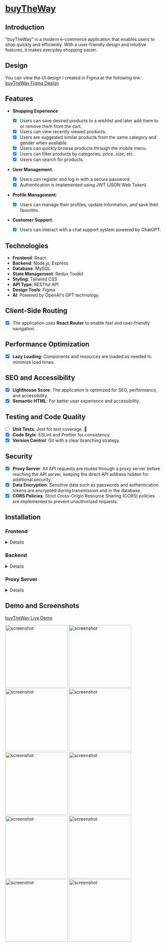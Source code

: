 # [buyTheWay](https://btw.barisbalci.de)

## Introduction

"buyTheWay" is a modern e-commerce application that enables users to shop quickly and efficiently. With a user-friendly design and intuitive features, it makes everyday shopping easier.

## Design

You can view the UI design I created in Figma at the following link: [buyTheWay Figma Design](https://barisbalci.de/buyTheWay-UI.pdf)

## Features

- **Shopping Experience**

  - [x] Users can save desired products to a wishlist and later add them to or remove them from the cart.
  - [x] Users can view recently viewed products.
  - [x] Users are suggested similar products from the same category and gender when available.
  - [x] Users can quickly browse products through the mobile menu.
  - [x] Users can filter products by categories, price, size, etc.
  - [x] Users can search for products.

- **User Management**:

  - [x] Users can register and log in with a secure password.
  - [x] Authentication is implemented using JWT (JSON Web Token).

- **Profile Management**:

  - [x] Users can manage their profiles, update information, and save their favorites.

- **Customer Support**:
  - [x] Users can interact with a chat support system powered by ChatGPT.

## Technologies

- **Frontend**: React
- **Backend**: Node.js, Express
- **Database**: MySQL
- **State Management**: Redux Toolkit
- **Styling**: Tailwind CSS
- **API Type**: RESTful API
- **Design Tools**: Figma
- **AI**: Powered by OpenAI's GPT technology.

## Client-Side Routing

- [x] The application uses **React Router** to enable fast and user-friendly navigation.

## Performance Optimization

- [x] **Lazy Loading**: Components and resources are loaded as needed to minimize load times.

## SEO and Accessibility

- [x] **Lighthouse Score**: The application is optimized for SEO, performance, and accessibility.
- [x] **Semantic HTML**: For better user experience and accessibility.

## Testing and Code Quality

- [ ] **Unit Tests**: Jest for test coverage. 🚧
- [x] **Code Style**: ESLint and Prettier for consistency.
- [x] **Version Control**: Git with a clear branching strategy.

## Security

- [x] **Proxy Server**: All API requests are routed through a proxy server before reaching the API server, keeping the direct API address hidden for additional security.
- [x] **Data Encryption**: Sensitive data such as passwords and authentication tokens are encrypted during transmission and in the database.
- [x] **CORS Policies**: Strict Cross-Origin Resource Sharing (CORS) policies are implemented to prevent unauthorized requests.

## Installation

### Frontend

<details>
 
1. Clone the repository:
   ```bash
   git clone git@github.com:barisbalcimusic/buyTheWay-frontend.git
   ```
   or
   ```bash
   git clone https://github.com/barisbalcimusic/buyTheWay-frontend.git
   ```
2. Install dependencies:
   ```bash
   npm install
   ```
3. Start the development server:
   ```bash
   npm run dev
   ```
</details>

### Backend

<details>
 
1. Clone the repository:
   ```bash
   git clone git@github.com:barisbalcimusic/buyTheWay-backend.git
   ```
   or
   ```bash
   git clone https://github.com/barisbalcimusic/buyTheWay-backend.git
   ```
2. Install dependencies:
   ```bash
   npm install
   ```
3. Start the development server:
   ```bash
   npm start
   ```
   </details>

### Proxy Server

<details>
 
1. Clone the repository:
   ```bash
   git clone git@github.com:barisbalcimusic/buyTheWay-proxyServer.git
   ```
   or
   ```bash
   git clone https://github.com/barisbalcimusic/buyTheWay-proxyServer.git
   ```
2. Install dependencies:
   ```bash
   npm install
   ```
3. Start the development server:
   ```bash
   npm start
   ```
</details>

## Demo and Screenshots

[buyTheWay Live Demo](https://btw.barisbalci.de)

<img src="https://github.com/user-attachments/assets/bcaa80c8-7e0d-4cfa-98e6-487b361b2041" alt="screenshot" width="200">
<img src="https://github.com/user-attachments/assets/5007994f-0efc-4ff0-8198-4a7ac77978e5" alt="screenshot" width="200">
<img src="https://github.com/user-attachments/assets/8384fa77-d4e1-4686-badc-857b62842a725" alt="screenshot" width="200">
<img src="https://github.com/user-attachments/assets/5f4b4108-3409-4b6c-b4d6-1c36bda46de0" alt="screenshot" width="200">
<img src="https://github.com/user-attachments/assets/4073d1cc-64b7-4e92-b788-768b38bdb45c" alt="screenshot" width="200">
<img src="https://github.com/user-attachments/assets/acc1c675-9d12-4bb6-88df-c74a79bf0fab" alt="screenshot" width="200">
<img src="https://github.com/user-attachments/assets/2613b81f-a202-4631-afe3-39d0459c682b" alt="screenshot" width="200">
<img src="https://github.com/user-attachments/assets/34899d1d-21f0-48bf-8b16-83e3fde89e95" alt="screenshot" width="200">
<img src="https://github.com/user-attachments/assets/f5365bb7-074e-4422-a86f-39b20d99eb45" alt="screenshot" width="200">
<img src="https://github.com/user-attachments/assets/156895f0-f986-40d7-b2ca-9f26d578d650" alt="screenshot" width="200">
